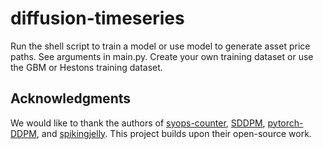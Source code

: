 # diffusion-timeseries
Run the shell script to train a model or use model to generate asset price paths. See arguments in main.py. Create your own training dataset or use the GBM or Hestons training dataset.

## Acknowledgments

We would like to thank the authors of [syops-counter](https://github.com/iCGY96/syops-counter), [SDDPM](https://github.com/AndyCao1125/SDDPM), [pytorch-DDPM](https://github.com/w86763777/pytorch-ddpm), and [spikingjelly](https://github.com/fangwei123456/spikingjelly). This project builds upon their open-source work.
